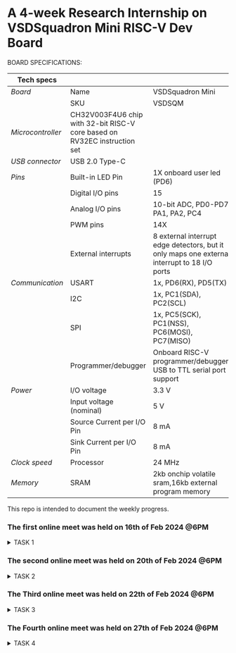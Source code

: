 # A 4-week Research Internship on VSDSquadron Mini RISC-V Dev Board



BOARD SPECIFICATIONS:

| Tech specs   |   |    |
|------------|------------|------------|
| *Board* | Name     | VSDSquadron Mini    |
|      | SKU    | VSDSQM    |
| *Microcontroller*    | CH32V003F4U6 chip with 32-bit RISC-V core based on RV32EC instruction set    |     |
| *USB connector* | USB 2.0 Type-C    |     |
| *Pins*     | Built-in LED Pin     | 1X onboard user led (PD6)     |
|      | Digital I/O pins     | 15     |
|      | Analog I/O pins     | 10-bit ADC, PD0-PD7, PA1, PA2, PC4     |
|      | PWM pins     | 14X     |
|      | External interrupts     | 	8 external interrupt edge detectors, but it only maps one external interrupt to 18 I/O ports     |
| *Communication*     | USART     | 	1x, PD6(RX), PD5(TX)     |
|      | I2C     | 1x, PC1(SDA), PC2(SCL)    |
|      | SPI     | 1x, PC5(SCK), PC1(NSS), PC6(MOSI), PC7(MISO)     |
|      | Programmer/debugger     | Onboard RISC-V programmer/debugger, USB to TTL serial port support     |
| *Power*     | I/O voltage     | 3.3 V    |
|      | Input voltage (nominal)     | 5 V    |
|      | Source Current per I/O Pin    | 8 mA     |
|      | Sink Current per I/O Pin     | 8 mA     |
| *Clock speed*     | Processor    | 24 MHz     |
| *Memory*     | SRAM     | 2kb onchip volatile sram,16kb external program memory     |
   

This repo is intended to document the weekly progress.

### The first online meet was held on 16th of Feb 2024 @6PM

<details>
    <summary> TASK 1 </summary>
 
1) install Yosys 

2) install iverilog 

3) install gtkwave

### CLONING RISC-V GNU TOOLCHAIN

# To install git 
sudo apt install git-all   

 make sure to install the dependencies
![WhatsApp Image 2024-02-20 at 10 52 03_392684c3](https://github.com/NithishaBR/VSD/assets/160307537/97f02e74-b224-426a-8013-386414062ffe)



### INSTALLING YOSYS, IVERILOG & GTKWAVE.

### 1.YOSYS


git clone https://github.com/YosysHQ/yosys.git
![WhatsApp Image 2024-02-20 at 10 52 03_392684c3](https://github.com/NithishaBR/VSD/assets/160307537/771fa1cd-c730-4668-b2b2-96c4dc07c1dc)

cd yosys 

sudo apt install make
![WhatsApp Image 2024-02-20 at 10 52 29_d9ffbd87](https://github.com/NithishaBR/VSD/assets/160307537/2a0b0c00-f8c7-4e0b-a105-f8ad683be71c)
sudo apt-get install build-essential clang bison flex \libreadline-dev gawk tcl-dev libffi-dev git \ graphviz xdot pkg-config python3 libboost-system-dev\libboost-python-dev libboost-filesystem-dev zlib1g-dev

make config-gcc
![gg](https://github.com/NithishaBR/VSD/assets/160307537/36cf9eaa-67a0-40f3-8377-6694ec4d8264)

make 
![12gy](https://github.com/NithishaBR/VSD/assets/160307537/10e20f33-5f4c-489d-b75e-537954cc61ac)

sudo make install
![fyfytfyt](https://github.com/NithishaBR/VSD/assets/160307537/2d09f018-1b0c-49cc-a515-b2fc4c0f1f10)


### 2.iVerilog
installing iVerilog

sudo apt update

sudo apt-get install iverilog
![dydyfytf](https://github.com/NithishaBR/VSD/assets/160307537/9d332c43-6e39-400c-8627-3868f22247e2)


### 3.GTkWave
installing GTkWave

 sudo apt-get install gtkwave 

![WhatsApp Image 2024-02-20 at 10 54 09_968b4260](https://github.com/NithishaBR/VSD/assets/160307537/ae8e253f-59ff-4281-b0f5-1285f021a426)

</details>

### The second online meet was held on 20th of Feb 2024 @6PM
<details>
    <summary> TASK 2 </summary>
  1.To create a block diagram of the project  

  2.Identifying input ports,output ports and input waveform,output waveform

   # Block diagram

   ![im](https://github.com/NithishaBR/VSD/assets/160307537/57ec67dd-8a99-4c6a-be94-9597e2051a15)

</details>

### The Third online meet was held on 22th of Feb 2024 @6PM
<details>
    <summary> TASK 3 </summary>

*Simulating iverilog*

 ```iverilog piso_shift_register.v testbench.v``` 

```./a.out``` 

![n7](https://github.com/NithishaBR/VSD/assets/160307537/d47efd41-105c-40b4-94e8-55768a71d5bc)


*Generating dump_file*

 ```gtkwave dump.vcd```
 
![n8](https://github.com/NithishaBR/VSD/assets/160307537/d8601610-f297-41e9-96cd-78ee1192d66c)



   # Waveform

   ![im1](https://github.com/NithishaBR/VSD/assets/160307537/a99649e3-3eae-4500-b22e-d631a0d2aadd)

   

   ![output](https://github.com/NithishaBR/VSD/assets/160307537/919cd77d-2c01-4fc8-870b-4b36492d9207)


   ![wave](https://github.com/NithishaBR/VSD/assets/160307537/c39258c9-a461-4559-8765-2e14f79d1c48)



</details>

### The Fourth online meet was held on 27th of Feb 2024 @6PM

<details>
    <summary> TASK 4 </summary>

*Invoking yosys inside verilog_code file:* 

```yosys```

*Reading the Library:*    

```read_liberty -lib ../../sky130RTLDesignAndSynthesisWorkshop/lib/sky130_fd_sc_hd__tt_025C_1v80.lib```

*Reading the Design:*    

```read_verilog piso_shift_register.v```


*Specifying the module that we are synthesizing:*    

```synth -top piso_shift_register```

![n1](https://github.com/NithishaBR/VSD/assets/160307537/ecb986ad-ae99-481d-9bee-9bff70a92096)

*To generate the netlist:*    

```abc -liberty ../../sky130RTLDesignAndSynthesisWorkshop/lib/sky130_fd_sc_hd__tt_025C_1v80.lib```

*To see the graphical version of the logic:*    

```show```

![n2](https://github.com/NithishaBR/VSD/assets/160307537/03cdad11-b66e-4ac8-92ac-315bde559d05)



*To write the netlist:*    

```write_verilog piso_shift_register_netlist.v```


*Using the switch '-noattr' to get the simplified version of netlist file:*    

```write_verilog -noattr piso_shift_register_netlist.v```

![n3](https://github.com/NithishaBR/VSD/assets/160307537/91d97302-8cfd-4220-9fab-b1078ed5cadf)


*To open the netlist:*    

```!gvim piso_shift_register_netlist.v```

![final netlist](<open netlist.jpg>)

*Opening the netlist file:*

![netlist file](netlist1.jpg)

![netlist file](netlist2.jpg)

*To check whether the netlist will match with the Design:*

 ```iverilog piso_shift_register_netlist.v testbench.v``` 

```./a.out``` 

 ```gtkwave dump.vcd```


![n4](https://github.com/NithishaBR/VSD/assets/160307537/8eccf282-ee50-473b-a4d8-6f29d1a87a44)

![n6](https://github.com/NithishaBR/VSD/assets/160307537/b33c38ff-e5f4-4fc3-9a41-ad90a0a58170)


 *Netlist waveform*

</details> 


